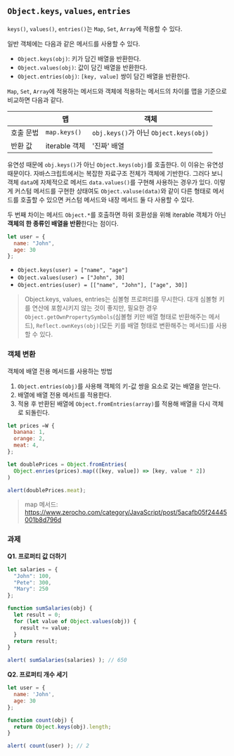 ## `Object.keys`, `values`, `entries`

`keys()`, `values()`, `entries()`는 `Map`, `Set`, `Array`에 적용할 수 있다.

일반 객체에는 다음과 같은 메서드를 사용할 수 있다.

- `Object.keys(obj)`: 키가 담긴 배열을 반환한다.
- `Object.values(obj)`: 값이 담긴 배열을 반환한다.
- `Object.entries(obj)`: `[key, value]` 쌍이 담긴 배열을 반환한다.

`Map`, `Set`, `Array`에 적용하는 메서드와 객체에 적용하는 메서드의 차이를 맵을 기준으로 비교하면 다음과 같다.

|           | 맵            | 객체                                   |
| --------- | ------------- | -------------------------------------- |
| 호출 문법 | `map.keys()`  | `obj.keys()`가 아닌 `Object.keys(obj)` |
| 반환 값   | iterable 객체 | '진짜' 배열                            |

유연성 때문에 `obj.keys()`가 아닌 `Object.keys(obj)`를 호출한다. 이 이유는 유연성 때문이다. 자바스크립트에서는 복잡한 자료구조 전체가 객체에 기반한다. 그러다 보니 객체 `data`에 자체적으로 메서드 `data.values()`를 구현해 사용하는 경우가 있다. 이렇게 커스텀 메서드를 구현한 상태여도 `Object.valuse(data)`와 같이 다른 형태로 메서드를 호출할 수 있으면 커스텀 메서드와 내장 메서드 둘 다 사용할 수 있다. 

두 번째 차이는 메서드 `Object.*`를 호출하면 하위 호환성을 위해 iterable 객체가 아닌 **객체의 한 종류인 배열을 반환**한다는 점이다.

```js
let user = {
  name: "John",
  age: 30
};
```

- `Object.keys(user) = ["name", "age"]`
- `Object.values(user) = ["John", 30]`
- `Object.entries(user) = [["name", "John"], ["age", 30]]`

> Object.keys, values, entries는 심볼형 프로퍼티를 무시한다. 대개 심볼형 키를 연산에 포함시키지 않는 것이 좋지만, 필요한 경우 `Object.getOwnPropertySymbols`(심볼형 키만 배열 형태로 반환해주는 메서드), `Reflect.ownKeys(obj)`(모든 키를 배열 형태로 변환해주는 메서드)를 사용할 수 있다. 

### 객체 변환

객체에 배열 전용 메서드를 사용하는 방법

1. `Object.entries(obj)`를 사용해 객체의 키-값 쌍을 요소로 갖는 배열을 얻는다.
2. 배열에 배열 전용 메서드를 적용한다.
3. 적용 후 반환된 배열에 `Object.fromEntries(array)`를 적용해 배열을 다시 객체로 되돌린다.

```js
let prices =W {
  banana: 1,
  orange: 2,
  meat: 4,
};

let doublePrices = Object.fromEntries(
  Object.enries(prices).map(([key, value]) => [key, value * 2])
)

alert(doublePrices.meat);
```

> map 메서드: https://www.zerocho.com/category/JavaScript/post/5acafb05f24445001b8d796d

### 과제

**Q1. 프로퍼티 값 더하기**

```js
let salaries = {
  "John": 100,
  "Pete": 300,
  "Mary": 250
};

function sumSalaries(obj) {
  let result = 0;
  for (let value of Object.values(obj)) {
    result += value;
  }
  return result;
}

alert( sumSalaries(salaries) ); // 650
```

**Q2. 프로퍼티 개수 세기**

```js
let user = {
  name: 'John',
  age: 30
};

function count(obj) {
  return Object.keys(obj).length;
}

alert( count(user) ); // 2
```
